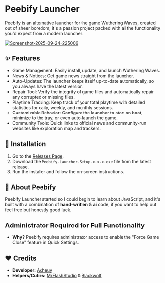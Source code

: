 # Peebify Launcher
Peebify is an alternative launcher for the game Wuthering Waves, created out of sheer boredom; it's a passion project packed with all the functionality you'd expect from a modern launcher.

<a href="https://ibb.co/RkNRKTm3"><img src="https://i.ibb.co/FLXR14M5/Screenshot-2025-09-24-225006.png" alt="Screenshot-2025-09-24-225006" border="0"></a>
## ✨ Features
- Game Management: Easily install, update, and launch Wuthering Waves.
- News & Notices: Get game news straight from the launcher.
- Auto-Updates: The launcher keeps itself up-to-date automatically, so you always have the latest version.
- Repair Tool: Verify the integrity of game files and automatically repair any corrupted or missing files.
- Playtime Tracking: Keep track of your total playtime with detailed statistics for daily, weekly, and monthly sessions.
- Customizable Behavior: Configure the launcher to start on boot, minimize to the tray, or even auto-launch the game.
- Community Tools: Quick links to official news and community-run websites like exploration map and trackers.
## 🚀 Installation
1. Go to the [Releases Page](https://github.com/Cheu3172/Peebify_Launcher/releases).
2. Download the `Peebify-Launcher-Setup-x.x.x.exe` file from the latest release.
3. Run the installer and follow the on-screen instructions.
## 📖 About Peebify
Peebify Launcher started so I could begin to learn about JavaScript, and it's built with a combination of **hand-written** & **ai** code, if you want to help out feel free but honestly good luck.
## Administrator Required for Full Functionality
- **Why?** Peebify requires administrator access to enable the "Force Game Close" feature in Quick Settings.
## ❤️ Credits
- **Developer:** [Acheuy](https://github.com/Cheu3172)
- **Helpers/Cuties:** [MrFlashStudio](https://github.com/mrflashstudio) & [Blackwolf](https://github.com/blackwolf660)
